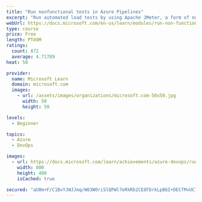 ```yaml
---
title: "Run nonfunctional tests in Azure Pipelines"
excerpt: "Run automated load tests by using Apache JMeter, a form of nonfunctional testing, in Azure Pipelines."
webUrl: https://docs.microsoft.com/en-us/learn/modules/run-non-functional-tests-azure-pipelines/
type: course
price: Free
length: PT49M
ratings:
  count: 872
  average: 4.71789
heat: 50

provider:
  name: Microsoft Learn
  domain: microsoft.com
  images:
    - url: /assets/images/organizations/microsoft.com-50x50.jpg
      width: 50
      height: 50

levels:
  - Beginner

topics:
  - Azure
  - DevOps

images:
  - url: https://docs.microsoft.com/learn/achievements/azure-devops/run-non-functional-tests-azure-pipelines-social.png
    width: 800
    height: 400
    isCached: true

secured: "aU0m+F/C1BvYJWJJmq/W03WOriSlQPWl7eRkRb2CE8FDrkLpB6I+DECfMvUC1lTiRhft6zcPt+Xb+AAhg72AdBF+ltxsTrBYdzYqgzbTKU2AM9MAVz/Y864W9Jk9X/irGlVD9brtS/1OaRaqGgoRbijlQBmvMd6CdJ3kpGIbaaaqRTJQuFa9ZDH1CIBeqp8V3BlL5RIKt1LU8E3G+FMKYzPFG5pFlwyBRkq1BToqYOZYihXYSN1W0KC2ytNSs8X+r8gY7jdhTr04CUJBye14qhuF41bkMztIS7VZBwGF3xLhfRs3MqzVVw0VrSEElFCbhKSqD0P9T8WBg1rrDp0FwTG+k0yNW/3NWmwj+NaHqJmd14C4vuAEZ4aGq0crH5WD1HuT5r+euIkSAQbv0STU/cR+FLMao/pJpTAcyXKqbWQ=;ZwuXBnySRB1Huoga/kSIMA=="
---
```


